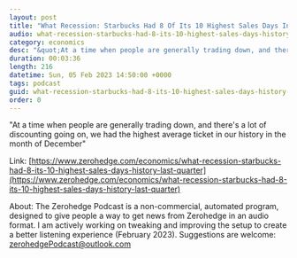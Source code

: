 ```yaml
---
layout: post
title: "What Recession: Starbucks Had 8 Of Its 10 Highest Sales Days In History Last Quarter"
audio: what-recession-starbucks-had-8-its-10-highest-sales-days-history-last-quarter-3
category: economics
desc: "&quot;At a time when people are generally trading down, and there's a lot of discounting going on, we had the highest average ticket in our history in the month of December&quot;"
duration: 00:03:36
length: 216
datetime: Sun, 05 Feb 2023 14:50:00 +0000
tags: podcast
guid: what-recession-starbucks-had-8-its-10-highest-sales-days-history-last-quarter-0
order: 0
---
```

&quot;At a time when people are generally trading down, and there's a lot of discounting going on, we had the highest average ticket in our history in the month of December&quot;

Link: [https://www.zerohedge.com/economics/what-recession-starbucks-had-8-its-10-highest-sales-days-history-last-quarter](https://www.zerohedge.com/economics/what-recession-starbucks-had-8-its-10-highest-sales-days-history-last-quarter)

About: The Zerohedge Podcast is a non-commercial, automated program, designed to give people a way to get news from Zerohedge in an audio format.  I am actively working on tweaking and improving the setup to create a better listening experience (February 2023).  Suggestions are welcome: [zerohedgePodcast@outlook.com](mailto:zerohedgePodcast@outlook.com)